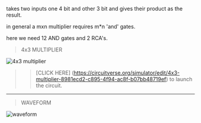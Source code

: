 takes two inputs one 4 bit and other 3 bit and gives their product as the result.

in general a mxn multiplier requires m*n  'and' gates.

here we need 12 AND gates and 2 RCA's.

>4x3 MULTIPLIER

![4x3 multiplier](https://user-images.githubusercontent.com/123290522/230791509-ae3a05d2-a2bb-4b34-bd80-0999e76c00e9.jpeg)
>>[CLICK HERE] (https://circuitverse.org/simulator/edit/4x3-multiplier-8981ecd2-c895-4f94-ac8f-b07bb48719ef) to launch the circuit.
------
>WAVEFORM

![waveform](https://user-images.githubusercontent.com/123290522/230787892-33317364-63cc-40e7-9ba6-bd0fa92025b3.png)
